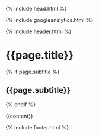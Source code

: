 ---
---

{% include head.html %}

{% include googleanalytics.html %}

{% include header.html %}

<div class="mw8 center lh-copy f4 postcontainer ph3 ph0-l">
<div class="pt4 pt5-l w-two-thirds-ns">

<h1 class="f2 f1-l fw8 lh-solid mv1 posttitle">{{page.title}}</h1>

{% if page.subtitle %}
<h2 class="f3 fw3 lh-copy mv1 subtitle">{{page.subtitle}}</h2>
{% endif %}

</div>


<div class="w-two-thirds-ns">

{{content}}
                    

</div>
</div>


{% include footer.html %}